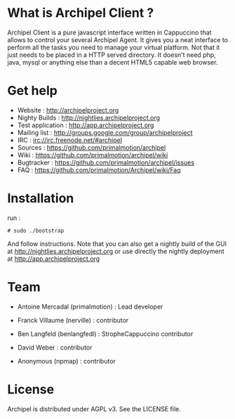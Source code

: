 # What is Archipel Client ?

Archipel Client is a pure javascript interface written in Cappuccino that allows
to control your several Archipel Agent. It gives you a neat interface to perform
all the tasks you need to manage your virtual platform. Not that it just needs to 
be placed in a HTTP served directory. It doesn't need php, java, mysql or anything
else than a decent HTML5 capable web browser.


# Get help

* Website : <http://archipelproject.org>
* Nighty Builds : <http://nightlies.archipelproject.org>
* Test application : <http://app.archipelproject.org>
* Mailing list : <http://groups.google.com/group/archipelproject>
* IRC : <irc://irc.freenode.net/#archipel>
* Sources : <https://github.com/primalmotion/archipel>
* Wiki : <https://github.com/primalmotion/archipel/wiki>
* Bugtracker : <https://github.com/primalmotion/archipel/issues>
* FAQ : <https://github.com/primalmotion/Archipel/wiki/Faq>


# Installation

run :

    # sudo ./bootstrap

And follow instructions. Note that you can also get a nightly build of the GUI
at <http://nightlies.archipelproject.org> or use directly the nightly deployment
at <http://app.archipelproject.org>


# Team

* Antoine Mercadal (primalmotion)   : Lead developer

* Franck Villaume (nerville)        : contributor
* Ben Langfeld (benlangfedl)        : StropheCappuccino contributor
* David Weber                       : contributor
* Anonymous (npmap)                 : contributor


# License

Archipel is distributed under AGPL v3. See the LICENSE file.
